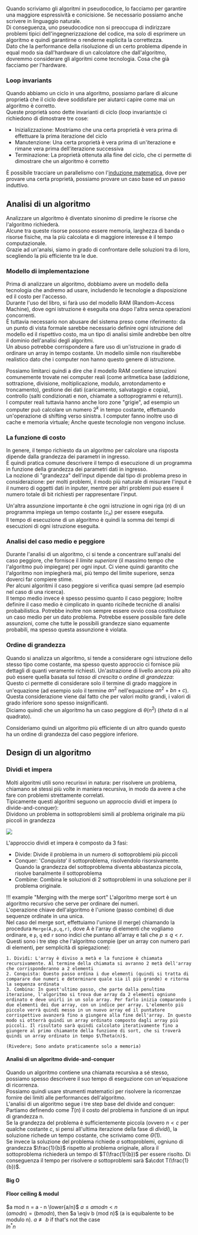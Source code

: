 Quando scriviamo gli algoritmi in pseudocodice, lo facciamo per garantire una maggiore espressività e conicisione. Se necessario possiamo anche scrivere in linguaggio naturale.  
Di conseguenza, uno pseudocodice non si preoccupa di indirizzare problemi tipici dell'ingegnerizzazione del codice, ma solo di esprimere un algoritmo e quindi garantirne o renderne esplicita la correttezza.  
Dato che la performance della risoluzione di un certo problema dipende in equal modo sia dall'hardware di un calcolatore che dall'algoritmo, dovremmo considerare gli algoritmi come tecnologia. Cosa che già facciamo per l'hardware.  



### Loop invariants
Quando abbiamo un ciclo in una algoritmo, possiamo parlare di alcune proprietà che il ciclo deve soddisfare per aiutarci capire come mai un algoritmo è corretto.  
Queste proprietà sono dette invarianti di ciclo (loop invariants)e ci richiedono di dimostrare tre cose:

- Inizializzazione: Mostriamo che una certa proprietà è vera prima di effettuare la prima iterazione del ciclo
- Manutenzione: Una certa proprietà è vera prima di un'iterazione e rimane vera prima dell'iterazione successiva
- Terminazione: La proprietà ottenuta alla fine del ciclo, che ci permette di dimostrare che un algoritmo è corretto

È possibile tracciare un parallelismo con l'[induzione matematica](../../FdI/induzione.md), dove per provare una certa proprietà, possiamo provare un caso base ed un passo induttivo.  

## Analisi di un algoritmo
Analizzare un algoritmo è diventato sinonimo di predirre le risorse che l'algoritmo richiederà.  
Alcune tra queste risorse possono essere memoria, larghezza di banda o risorse fisiche, ma la più calcolata e di maggiore interesse è il tempo computazionale.  
Grazie ad un'analsi, siamo in grado di confrontare delle soluzioni tra di loro, scegliendo la più efficiente tra le due.  

### Modello di implementazione
Prima di analizzare un algoritmo, dobbiamo avere un modello della tecnologia che andremo ad usare, includendo le tecnologie a disposizione ed il costo per l'accesso.  
Durante l'uso del libro, si farà uso del modello RAM (Random-Access Machine), dove ogni istruzione è eseguita ona dopo l'altra senza operazioni concorrenti.  
È tuttavia necessario non abusare del sistema preso come riferimento: da un punto di vista formale sarebbe necessario definire ogni istruzione del modello ed il rispettivo costo, ma un tipo di analisi simile andrebbe ben oltre il dominio dell'analisi degli algoritmi.  
Un abuso potrebbe corrispondere a fare uso di un'istruzione in grado di ordinare un array in tempo costante. Un modello simile non risulterebbe realistico dato che i computer non hanno questo genere di istruzione.  


Possiamo limitarci quindi a dire che il modello RAM contiene istruzioni comunemente trovate nei computer reali (come aritmetica base (addizione, sottrazione, divisione, moltiplicazione, modulo, arrotondamento e troncamento), gestione dei dati (caricamento, salvataggio e copia), controllo (salti condizionati e non, chiamate a sottoprogrammi e return)).  
I computer reali tuttavia hanno anche loro zone "grigie", ad esempio un computer può calcolare un numero $2^k$ in tempo costante, effettuando un'operazione di shifting verso sinistra. I computer fanno inoltre uso di cache e memoria virtuale; Anche queste tecnologie non vengono incluse.

### La funzione di costo
In genere, il tempo richiesto da un algoritmo per calcolare una risposta dipende dalla grandezza dei parametri in ingresso.  
È quindi pratica comune descrivere il tempo di esecuzione di un programma in funzione della grandezza dei parametri dati in ingresso.  
La nozione di "grandezza" dell'input dipende dal tipo di problema preso in considerazione: per molti problemi, il modo più naturale di misurare l'input è il numero di oggetti dati in inputer, mentre per altri problemi può essere il numero totale di bit richiesti per rappresentare l'input.  

Un'altra assunzione importante è che ogni istruzione in ogni riga ($n$) di un programma impiega un tempo costante ($c_n$) per essere eseguita.  
Il tempo di esecuzione di un algoritmo è quindi la somma dei tempi di esecuzioni di ogni istruzione eseguita.  

### Analisi del caso medio e peggiore
Durante l'analisi di un algoritmo, ci si tende a concentrare sull'analsi del caso peggiore, che fornisce il _limite superiore_ (il massimo tempo che l'algoritmo può impiegare) per ogni input. Ci viene quindi garantito che l'algoritmo non impiegherà mai, più tempo del limite superiore, senza doverci far compiere stime.  
Per alcuni algoritmi il caso peggiore si verifica quasi sempre (ad esempio nel caso di una ricerca).  
Il tempo medio invece è spesso pessimo quanto il caso peggiore; Inoltre definire il caso medio è cimplicato in quanto ricihede tecniche di analisi probabilistica. Potrebbe inoltre non sempre essere ovvio cosa costituisce un caso medio per un dato problema. Potrebbe essere possibile fare delle assunzioni, come che tutte le possibili grandezze siano equamente probabili, ma spesso questa assunzione è violata.  

### Ordine di grandezza
Quando si analizza un algoritmo, si tende a considerare ogni istruzione dello stesso tipo come costante, ma spesso questo approccio ci fornisce più dettagli di quanti veramente richiesti. Un'astrazione di livello ancora più alto può essere quella basata sul _tasso di crescita_ o _ordine di grandezza_: 
Questo ci permette di considerare solo il termine di grado maggiore in un'equazione (ad esempio solo il termine $an^2$ nell'equazione $an^2+bn+c$). Questa considerazione viene dal fatto che per valori molto grandi, i valori di grado inferiore sono spesso insignificanti.  
Diciamo quindi che un algoritmo ha un caso peggiore di $\theta (n^2)$ (_theta_ di n al quadrato).  

Consideriamo quindi un algoritmo più efficiente di un altro quando questo ha un ordine di grandezza del caso peggiore inferiore.

## Design di un algoritmo


### Dividi et impera
Molti algoritmi utili sono recurisvi in natura: per risolvere un problema, chiamano sé stessi più volte in maniera recursiva, in modo da avere a che fare con problemi strettamente correlati.  
Tipicamente questi algoritmi seguono un approccio dividi et impera (o divide-and-conquer):  
Dividono un problema in sottoproblemi simili al problema originale ma più piccoli in grandezza

![](assets/dividi-et-impera-cells.png)

L'approccio dividi et impera è composto da 3 fasi:  

- Divide: Divide il problema in un numero di sottoproblemi più piccoli
- Conquer: '_Conquista_' il sottoproblema, risolvendolo risorsivamente. Quando la grandezza del sottoproblema diventa abbastanza piccola, risolve banalmente il sottoproblema
- Combine: Combina le soluzioni di 2 sottoproblemi in una soluzione per il problema originale.

!!! example "Merging with the merge sort"
    L'algoritmo merge sort è un algoritmo recursivo che serve per ordinare dei numeri.  
    L'operazione chiave dell'algoritmo è l'unione (passo combine) di due sequenze ordinate in una unica.  
    Nel caso del merge sort, effettuiamo l'unione (il merge) chiamando la procedura `Merge(A,p,q,r)`, dove A è l'array di elementi che vogliamo ordinare, e `p`, `q` ed `r` sono indici che puntano all'array e tali che $p \leq q < r$.  
    Questi sono i tre step che l'algoritmo compie (per un array con numero pari di elementi, per semplicità di spiegazione):
    
    1. Dividi: L'array è diviso a metà e la funzione è chiamata recursivamente. Al termine della chiamata si avranno 2 metà dell'array che corrisponderanno a 2 elementi  
    2. Conquista: Questo passo ordina i due elementi (quindi si tratta di comparare due numeri e determinare quale sia il più grande) e ritorna la sequenza ordinata
    3. Combina: In quest'ultimo passo, che parte dalla penultima iterazione, l'algoritmo si trova due array da 2 elementi ogniuno ordinato e deve unirli in un solo array. Per farlo inizia comparando i due elementi dei due array, con un indice per array. L'elemento più piccolo verrà quindi messo in un nuovo array ed il puntatore corrispettivo avanzerà fino a giungere alla fine dell'array. In questo modo si otterrà quindi un array ordinato composto dagli array più piccoli. Il risultato sarà quindi calcolato iterativamente fino a giungere al primo chiamante della funzione di sort, che si troverà quindi un array ordinato in tempo $\Theta(n)$. 
    
    (Rivedere; Sono andato praticamente solo a memoria)

#### Analisi di un algoritmo divide-and-conquer
Quando un algoritmo contiene una chiamata recursiva a sé stesso, possiamo spesso descrivere il suo tempo di eseguzione con un'equazione di ricorrenza.  
Possiamo quindi usare strumenti matematici per risolvere la ricorrenzae fornire dei limiti alle performances dell'algoritmo.  
L'analisi di un algoritmo segue i tre step base del divide and conquer:  
Partiamo definendo come $T(n)$ il costo del problema in funzione di un input di grandezza n.  
Se la grandezza del problema è sufficientemente piccola (ovvero $n < c$ per qualche costante $c$, si pensi all'ultima iterazione della fase di _dividi_), la soluzione richede un tempo costante, che scriviamo come $\Theta(1)$.  
Se invece la soluzione del problema richiede $a$ sottoproblemi, ogniuno di grandezza $\frac{1}{b}$ rispetto al problema originale, allora il sottoproblema richiederà un tempo di $T(\frac{1}{b})$ per essere risolto. Di conseguenza il tempo per risolvere $a$ sottoproblemi sarà $a\cdot T(\frac{1}{b})$.  


#### Big O
#### Floor ceiling & modul 

$a mod n = a - n \lower{a/n}$
$a \le a mod n < n$  
$(a mod n) = (b mod n)$, then $a \eqiv b (mod n)$ (a is equibalente to be modulo n). $a \nequiv b$ if that's not the case  
$ln^* n$  
